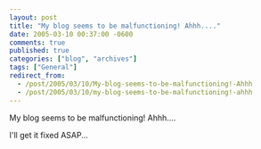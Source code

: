 ```yaml
---
layout: post
title: "My blog seems to be malfunctioning! Ahhh...."
date: 2005-03-10 00:37:00 -0600
comments: true
published: true
categories: ["blog", "archives"]
tags: ["General"]
redirect_from: 
  - /post/2005/03/10/My-blog-seems-to-be-malfunctioning!-Ahhh
  - /post/2005/03/10/my-blog-seems-to-be-malfunctioning!-ahhh
---
```

<!-- more -->
<P>My blog seems to be malfunctioning! Ahhh....</P>
<P>I'll get it fixed ASAP...</P>
